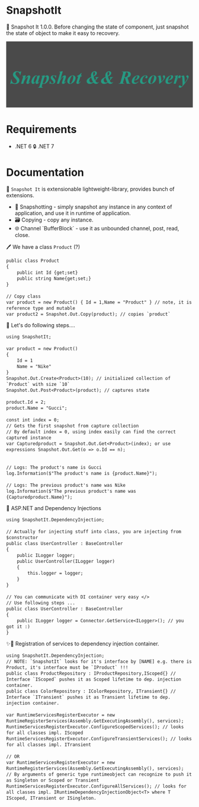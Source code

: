 # SnapshotIt
🎉 Snapshot It 1.0.0. Before changing the state of component, just snapshot the state of object to make it easy to recovery.

![image](https://github.com/AkhmedovEhson/SnapshotIt/blob/main/assets/iconforgithub.png)

# Requirements
* .NET 6 🔒️ .NET 7 

# Documentation
💚 `Snapshot It` is extensionable lightweight-library, provides bunch of extensions.
<ul>
    <li>📝 Snapshotting - simply snapshot any instance in any context of application, and use it in runtime of application.</li>
    <li>🗃️ Copying - copy any instance.</li>
    <li>🌐 Channel `BufferBlock<T>` - use it as unbounded channel, post, read, close.</li>
</ul>

🖊️ We have a class `Product` (?)
```
public class Product
{
    public int Id {get;set}
    public string Name{get;set;}
}

// Copy class
var product = new Product() { Id = 1,Name = "Product" } // note, it is reference type and mutable
var product2 = Snapshot.Out.Copy(product); // copies `product`
```
🐹 Let's do following steps....
```
using SnapshotIt;

var product = new Product() 
{
    Id = 1
    Name = "Nike"
}
Snapshot.Out.Create<Product>(10); // initialized collection of `Product` with size `10`
Snapshot.Out.Post<Product>(product); // captures state

product.Id = 2;
product.Name = "Gucci";

const int index = 0;
// Gets the first snapshot from capture collection
// By default index = 0, using index easily can find the correct captured instance
var Capturedproduct = Snapshot.Out.Get<Product>(index); or use expressions Snapshot.Out.Get(o => o.Id == n);


// Logs: The product's name is Gucci
log.Information($"The product's name is {product.Name}");

// Logs: The previous product's name was Nike 
log.Information($"The previous product's name was {Capturedproduct.Name}");
```
💚 ASP.NET and Dependency Injections
```
using SnapshotIt.DependencyInjection;

// Actually for injecting stuff into class, you are injecting from $constructor
public class UserController : BaseController
{
    public ILogger logger;
    public UserController(ILogger logger) 
    {
        this.logger = logger;
    }
}

// You can communicate with DI container very easy </>
// Use following steps ...
public class UserController : BaseController
{
    public ILogger logger = Connector.GetService<ILogger>(); // you got it :)
}
```
✨🎨 Registration of services to dependency injection container.
```
using SnapshotIt.DependencyInjection;
// NOTE: `SnapshotIt` looks for it's interface by [NAME] e.g. there is Product, it's interface must be `IProduct` !!!
public class ProductRepository : IProductRepository,IScoped{} // Interface `IScoped` pushes it as Scoped lifetime to dep. injection container. 
public class ColorRepository : IColorRepository, ITransient{} // Interface `ITransient` pushes it as Transient lifetime to dep. injection container. 

var RuntimeServicesRegisterExecutor = new RuntimeRegisterServices(Assembly.GetExecutingAssembly(), services);
RuntimeServicesRegisterExecutor.ConfigureScopedServices(); // looks for all classes impl. IScoped
RuntimeServicesRegisterExecutor.ConfigureTransientServices(); // looks for all classes impl. ITransient

// OR
var RuntimeServicesRegisterExecutor = new RuntimeRegisterServices(Assembly.GetExecutingAssembly(), services);
// By arguments of generic type runtimeobject can recognize to push it as Singleton or Scoped or Transient
RuntimeServicesRegisterExecutor.ConfigureAllServices(); // looks for all classes impl. IRuntimeDependencyInjectionObject<T> where T IScoped, ITransient or ISingleton.
```

